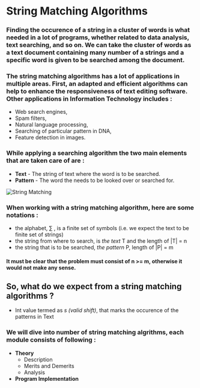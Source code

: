 # String Matching Algorithms

###   Finding the occurence of a string in a cluster of words is what needed in a lot of programs, whether related to data analysis, text searching, and so on. We can take the cluster of words as a text document containing many number of a strings and a specific word is given to be searched among the document. 

###  The string matching algorithms has a lot of applications in multiple areas. First, an adapted and efficient algorithms can help to enhance the responsiveness of text editing software. Other applications in Information Technology includes : 
* Web search engines,
* Spam filters,
* Natural language processing,
* Searching of particular pattern in DNA,
* Feature detection in images.

###   While applying a searching algorithm the two main elements that are taken care of are :
* **Text** - The string of text where the word is to be searched.
* **Pattern** - The word the needs to be looked over or searched for.

![String Matching](http://www.stoimen.com/blog/wp-content/uploads/2012/03/ThirdStepBruteforcestringmatching.png)

### When working with a string matching algorithm, here are some notations :
* the alphabet, ∑ , is a finite set of symbols (i.e. we expect the text to be finite set of strings)
* the string from where to search, is *the text* T and the length of |T| = n
* the string that is to be searched, *the pattern* P, length of |P| = m
#### It must be clear that the problem must consist of n >= m, otherwise it would not make any sense.

## So, what do we expect from a string matching algorithms ?
* Int value termed as *s (valid shift)*, that marks the occurence of the patterns in Text

### We will dive into number of string matching algrithms, each module consists of following :
  * **Theory**
    * Description
    * Merits and Demerits
    * Analysis
  * **Program Implementation**

